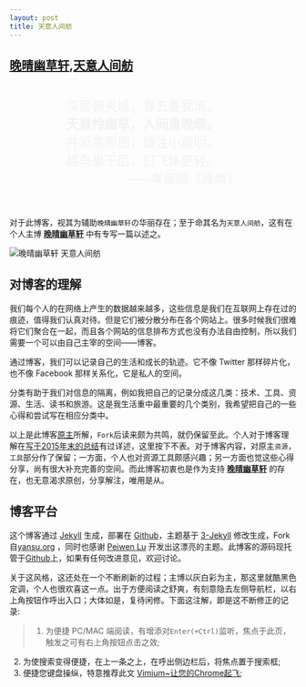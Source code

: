 ```yaml
---
layout: post
title: 天意人间舫
---
```


## **[晚晴幽草轩](http://www.jeffjade.com)**,**[天意人间舫](nicejade.github.io)**

<style type="text/css">
.index-poem{
    display: -webkit-box; display: -moz-box; display: -webkit-flex; display: flex;
    -webkit-box-align: center;-moz-box-align: center;
    -webkit-align-items: center; align-items: center; -webkit-box-pack: center;
    -webkit-justify-content: center; justify-content: center;
    font-size: 1.6em;
    color: #F2F2F2;
}
</style>

<pre>
<div class="index-poem">
<pre>
深居俯夹城，春去夏犹清。
<strong>天意怜幽草，人间重晚晴。</strong>
并添高阁迥，微注小窗明。
越鸟巢干后，归飞体更轻。
        ———李商隐《晚晴》
</pre>
</div>
</pre>

对于此博客，视其为辅助`晚晴幽草轩`の华丽存在；至于命其名为`天意人间舫`，这有在个人主博 **[晚晴幽草轩](http://www.jeffjade.com)** 中有专写一篇以述之。

<img src="http://nicejade.github.io/jade/jeffjade-nicejade.jpg" alt="晚晴幽草轩 天意人间舫">

## 对博客的理解

我们每个人的在网络上产生的数据越来越多，这些信息是我们在互联网上存在过的痕迹，值得我们认真对待。但是它们被分散分布在各个网站上。很多时候我们很难将它们聚合在一起，而且各个网站的信息排布方式也没有办法自由控制，所以我们需要一个可以由自己主宰的空间——博客。

通过博客，我们可以记录自己的生活和成长的轨迹。它不像 Twitter 那样碎片化，也不像 Facebook 那样关系化，它是私人的空间。

分类有助于我们对信息的隔离，例如我把自己的记录分成这几类：技术、工具、资源、生活、读书和旅游。这是我生活重中最重要的几个类别，我希望把自己的一些心得和尝试写在相应分类中。

以上是此博客[原主](http://yansu.org)所解，`Fork`后读来颇为共鸣，就仍保留至此。个人对于博客理解在[写于2015年末的总结](http://www.jeffjade.com/2015/12/26/2015-12-26-sum_up-in-the-end-of-year/)有过详述，这里按下不表。对于博客内容，对原主`资源`，`工具`部分作了保留；一方面，个人也对资源工具颇感兴趣；另一方面也觉这些心得分享，尚有很大补充完善的空间。而此博客初衷也是作为支持 **[晚晴幽草轩](http://www.jeffjade.com)** 的存在，也无意渴求原创，分享解注，唯用是从。

## 博客平台

这个博客通过 [Jekyll](http://jekyllrb.com/) 生成，部署在 [Github](https://pages.github.com)，主题基于 [3-Jekyll](https://github.com/P233/3-Jekyll) 修改生成，Fork自[yansu.org](https://github.com/suyan/suyan.github.io) ，同时也感谢 [Peiwen Lu](https://github.com/P233) 开发出这漂亮的主题。此博客的源码现托管于[Github](https://github.com/nicejade/nicejade.github.io)上，如果有任何改进意见，欢迎讨论。

关于这风格，这还处在一个不断刷新的过程；主博以灰白彩为主，那这里就酷黑色定调，个人也很欢喜这一点。出于方便阅读之舒爽，有刻意隐去左侧导航栏，以右上角按钮作呼出入口；大体如是，复待闲修。下面这注解，即是这不断修正的记录:
>1. 为便捷 PC/MAC 端阅读，有增添对`Enter(+Ctrl)`监听，焦点于此页，触发之可有右上角按钮点击之效;
2. 为使搜索变得便捷，在上一条之上，在呼出侧边栏后，将焦点置于搜索框;
3. 便捷您键盘操纵，特意推荐此文 [Vimium~让您的Chrome起飞](http://www.jeffjade.com/2015/10/19/2015-10-18-chrome-vimium/);
